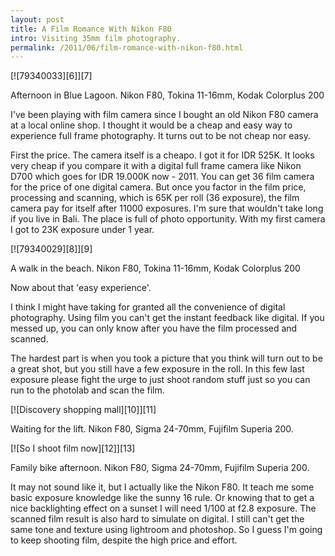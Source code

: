 ```yaml
---
layout: post
title: A Film Romance With Nikon F80
intro: Visiting 35mm film photography.
permalink: /2011/06/film-romance-with-nikon-f80.html
---
```

<div markdown="1" class="border">
[![79340033][6]][7]

   [6]: http://lh4.ggpht.com/-akV9kHVTglo/TfMBEVxfa0I/AAAAAAAABow/qD3ozYU_VMA/79340033_thumb%25255B2%25255D.jpg?imgmax=800 (79340033)
   [7]: http://lh5.ggpht.com/-f_AHezWGxMk/TfMA-SNAciI/AAAAAAAABos/ub-xpUzkDEU/s1600-h/79340033%25255B5%25255D.jpg

Afternoon in Blue Lagoon. Nikon F80, Tokina 11-16mm, Kodak Colorplus 200
</div>

I've been playing with film camera since I bought an old Nikon F80 camera at a
local online shop. I thought it would be a cheap and easy way to experience
full frame photography. It turns out to be not cheap nor easy.

  
First the price. The camera itself is a cheapo. I got it for IDR 525K. It
looks very cheap if you compare it with a digital full frame camera like Nikon
D700 which goes for IDR 19.000K now - 2011. You can get 36 film camera for the
price of one digital camera. But once you factor in the film price, processing
and scanning, which is 65K per roll (36 exposure), the film camera pay for
itself after 11000 exposures. I'm sure that wouldn't take long if you live in
Bali. The place is full of photo opportunity. With my first camera I got to
23K exposure under 1 year.

<div markdown="1" class="border">
[![79340029][8]][9]

   [8]: http://lh4.ggpht.com/-_37wiT9d1mw/TfMBPVAXCJI/AAAAAAAABo4/ER_oaW3VDpw/79340029_thumb%25255B2%25255D.jpg?imgmax=800 (79340029)
   [9]: http://lh4.ggpht.com/-YtrCEe3qLv4/TfMBMoqqtyI/AAAAAAAABo0/U-KKNpirLmM/s1600-h/79340029%25255B5%25255D.jpg

A walk in the beach. Nikon F80, Tokina 11-16mm, Kodak Colorplus 200
</div>

Now about that 'easy experience'.

  
I think I might have taking for granted all the convenience of digital
photography. Using film you can't get the instant feedback like digital. If
you messed up, you can only know after you have the film processed and
scanned.

  
The hardest part is when you took a picture that you think will turn out to be
a great shot, but you still have a few exposure in the roll. In this few last
exposure please fight the urge to just shoot random stuff just so you can run
to the photolab and scan the film.

<div markdown="1" class="border">
[![Discovery shopping mall][10]][11]

   [10]: http://lh5.ggpht.com/-uCaLtduEjs0/TfMBUsMDd5I/AAAAAAAABpA/-IVmq_3dnFg/03_thumb%25255B2%25255D.jpg?imgmax=800 (Discovery shopping mall)
   [11]: http://lh6.ggpht.com/-9RKrwuFe9a8/TfMBRiq8o0I/AAAAAAAABo8/vkXL6ov0fnE/s1600-h/03%25255B5%25255D.jpg

Waiting for the lift. Nikon F80, Sigma 24-70mm, Fujifilm Superia 200.
</div>

<div markdown="1" class="border">
[![So I shoot film now][12]][13]

   [12]: http://lh6.ggpht.com/-Qgip4vU3u9E/TfMBY9eL4nI/AAAAAAAABpI/mZ3VJ99NFHA/30_thumb%25255B2%25255D.jpg?imgmax=800 (So I shoot film now)
   [13]: http://lh3.ggpht.com/-it6zCsJidSw/TfMBXMpHhuI/AAAAAAAABpE/s8GeiXMUW_A/s1600-h/30%25255B5%25255D.jpg

Family bike afternoon. Nikon F80, Sigma 24-70mm, Fujifilm Superia 200.
</div>

It may not sound like it, but I actually like the Nikon F80. It teach me some
basic exposure knowledge like the sunny 16 rule. Or knowing that to get a nice
backlighting effect on a sunset I will need 1/100 at f2.8 exposure. The
scanned film result is also hard to simulate on digital. I still can't get the
same tone and texture using lightroom and photoshop. So I guess I'm going to
keep shooting film, despite the high price and effort.